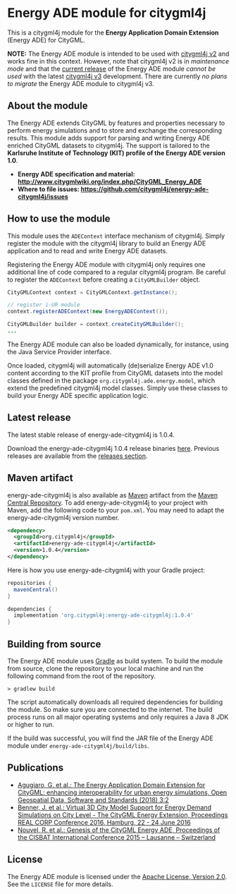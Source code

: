 # Energy ADE module for citygml4j

This is a citygml4j module for the **Energy Application Domain Extension** (Energy ADE) for CityGML.

**NOTE:** The Energy ADE module is intended to be used with [citygml4j v2](https://github.com/citygml4j/citygml4j/tree/citygml4j-v2)
and works fine in this context. However, note that citygml4j v2 is in _maintenance mode_ and that the
[current release](https://github.com/citygml4j/energy-ade-citygml4j/releases/latest) of the Energy ADE module
_cannot be used_ with the latest [citygml4j v3](https://github.com/citygml4j/citygml4j) development. There are
currently _no plans to migrate_ the Energy ADE module to citygml4j v3.

## About the module
The Energy ADE extends CityGML by features and properties necessary to perform energy simulations and to store and
exchange the corresponding results. This module adds support for parsing and writing Energy ADE enriched CityGML
datasets to citygml4j. The support is tailored to the **Karlsruhe Institute of Technology (KIT) profile of the
Energy ADE version 1.0**.

* **Energy ADE specification and material: http://www.citygmlwiki.org/index.php/CityGML_Energy_ADE**
* **Where to file issues: https://github.com/citygml4j/energy-ade-citygml4j/issues**

## How to use the module
This module uses the `ADEContext` interface mechanism of citygml4j. Simply register the module with the citygml4j
library to build an Energy ADE application and to read and write Energy ADE datasets.

Registering the Energy ADE module with citygml4j only requires one additional line of code compared to a regular citygml4j
program. Be careful to register the `ADEContext` before creating a `CityGMLBuilder` object.

```java
CityGMLContext context = CityGMLContext.getInstance();

// register i-UR module
context.registerADEContext(new EnergyADEContext());

CityGMLBuilder builder = context.createCityGMLBuilder();
...
```

The Energy ADE module can also be loaded dynamically, for instance, using the Java Service Provider interface.

Once loaded, citygml4j will automatically (de)serialize Energy ADE v1.0 content according to the KIT profile from CityGML
datasets into the model classes defined in the package `org.citygml4j.ade.energy.model`, which extend the predefined
citygml4j model classes. Simply use these classes to build your Energy ADE specific application logic.

## Latest release
The latest stable release of energy-ade-citygml4j is 1.0.4.

Download the energy-ade-citygml4j 1.0.4 release binaries
[here](https://github.com/citygml4j/energy-ade-citygml4j/releases/download/v1.0.4/energy-ade-citygml4j-1.0.4.zip).
Previous releases are available from the [releases section](https://github.com/citygml4j/energy-ade-citygml4j/releases).

## Maven artifact
energy-ade-citygml4j is also available as [Maven](http://maven.apache.org/) artifact from the
[Maven Central Repository](https://search.maven.org/search?q=energy-ade-citygml4j).
To add energy-ade-citygml4j to your project with Maven, add the following
code to your `pom.xml`. You may need to adapt the energy-ade-citygml4j version number.

```xml
<dependency>
  <groupId>org.citygml4j</groupId>
  <artifactId>energy-ade-citygml4j</artifactId>
  <version>1.0.4</version>
</dependency>
```

Here is how you use energy-ade-citygml4j with your Gradle project:

```gradle
repositories {
  mavenCentral()
}

dependencies {
  implementation 'org.citygml4j:energy-ade-citygml4j:1.0.4'
}
```

## Building from source
The Energy ADE module uses [Gradle](https://gradle.org/) as build system. To build the module from source, clone the
repository to your local machine and run the following command from the root of the repository.

    > gradlew build

The script automatically downloads all required dependencies for building the module. So make sure you are connected
to the internet. The build process runs on all major operating systems and only requires a Java 8 JDK or higher to run.

If the build was successful, you will find the JAR file of the Energy ADE module under `energy-ade-citygml4j/build/libs`.

## Publications
- [Agugiaro, G. et al.: The Energy Application Domain Extension for CityGML: enhancing interoperability for urban energy
simulations, Open Geospatial Data, Software and Standards (2018) 3:2](https://doi.org/10.1186/s40965-018-0042-y)
- [Benner, J. et al.: Virtual 3D City Model Support for Energy Demand Simulations on City Level - The CityGML Energy
Extension, Proceedings REAL CORP Conference 2016, Hamburg, 22 - 24 June 2016](http://conference.corp.at/archive/CORP2016_20.pdf)
- [Nouvel, R. et al.: Genesis of the CityGML Energy ADE, Proceedings of the CISBAT International Conference 2015 – 
Lausanne – Switzerland](http://infoscience.epfl.ch/record/213436/files/9_NOUVEL1109.pdf)

## License

The Energy ADE module is licensed under the [Apache License, Version 2.0](http://www.apache.org/licenses/LICENSE-2.0).
See the `LICENSE` file for more details.